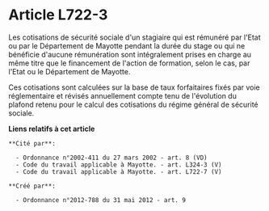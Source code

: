 # Article L722-3

Les cotisations de sécurité sociale d'un stagiaire qui est rémunéré par l'Etat ou par le Département de Mayotte pendant la
durée du stage ou qui ne bénéficie d'aucune rémunération sont intégralement prises en charge au même titre que le financement
de l'action de formation, selon le cas, par l'Etat ou le Département de Mayotte.

Ces cotisations sont calculées sur la base de taux forfaitaires fixés par voie réglementaire et révisés annuellement compte
tenu de l'évolution du plafond retenu pour le calcul des cotisations du régime général de sécurité sociale.

**Liens relatifs à cet article**

	**Cité par**:

	  - Ordonnance n°2002-411 du 27 mars 2002 - art. 8 (VD)
	  - Code du travail applicable à Mayotte. - art. L324-3 (V)
	  - Code du travail applicable à Mayotte. - art. L722-7 (V)

	**Créé par**:

	  - Ordonnance n°2012-788 du 31 mai 2012 - art. 9
